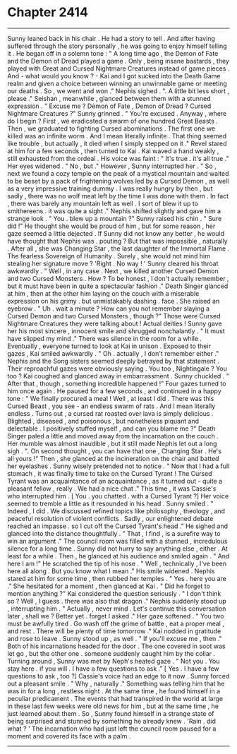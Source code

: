 
# Chapter 2414


---

Sunny leaned back in his chair .
He had a story to tell . And after having suffered through the story personally , he was going to enjoy himself telling it .
He began off in a solemn tone :
" A long time ago , the Demon of Fate and the Demon of Dread played a game . Only , being insane bastards , they played with Great and Cursed Nightmare Creatures instead of game pieces . And - what would you know ? - Kai and I got sucked into the Death Game realm and given a choice between winning an unwinnable game or meeting our deaths . So , we went and won ."
Nephis sighed . ". A little bit less short , please ."
Seishan , meanwhile , glanced between them with a stunned expression . " Excuse me ? Demon of Fate , Demon of Dread ? Cursed Nightmare Creatures ?"
Sunny grinned .
" You're excused . Anyway , where do I begin ? First , we eradicated a swarm of one hundred Great Beasts . Then , we graduated to fighting Cursed abominations . The first one we killed was an infinite worm . And I mean literally infinite . That thing seemed like trouble , but actually , it died when I simply stepped on it ."
Revel stared at him for a few seconds , then turned to Kai .
Kai waved a hand weakly , still exhausted from the ordeal . His voice was faint : " It's true . it's all true ."
Her eyes widened . " No , but ."
However , Sunny interrupted her .
" So , next we found a cozy temple on the peak of a mystical mountain and waited to be beset by a pack of frightening wolves led by a Cursed Demon , as well as a very impressive training dummy . I was really hungry by then , but sadly , there was no wolf meat left by the time I was done with them . In fact , there was barely any mountain left as well . I sort of blew it up to smithereens . it was quite a sight ."
Nephis shifted slightly and gave him a strange look . " You . blew up a mountain ?"
Sunny raised his chin .
" Sure did !"
He thought she would be proud of him , but for some reason , her gaze seemed a little dejected .
If Sunny did not know any better , he would have thought that Nephis was . pouting ?
But that was impossible , naturally . After all , she was Changing Star , the last daughter of the Immortal Flame . The fearless Sovereign of Humanity . Surely , she would not mind him stealing her signature move ?
'Right . No way ! '
Sunny cleared his throat awkwardly .
" Well , in any case . Next , we killed another Cursed Demon and two Cursed Monsters . How ? To be honest , I don't actually remember , but it must have been in quite a spectacular fashion ."
Death Singer glanced at him , then at the other him laying on the couch with a miserable expression on his grimy . but unmistakably dashing . face . She raised an eyebrow .
" Uh . wait a minute ? How can you not remember slaying a Cursed Demon and two Cursed Monsters , though ?"
Those were Cursed Nightmare Creatures they were talking about ! Actual deities !
Sunny gave her his most sincere , innocent smile and shrugged nonchalantly .
" It must have slipped my mind ."
There was silence in the room for a while . Eventually , everyone turned to look at Kai in unison .
Exposed to their gazes , Kai smiled awkwardly .
" Oh . actually , I don't remember either ."
Nephis and the Song sisters seemed deeply betrayed by that statement . Their reproachful gazes were obviously saying .
You too , Nightingale ?
You too ?
Kai coughed and glanced away in embarrassment .
Sunny chuckled .
" After that , though , something incredible happened !"
Four gazes turned to him once again . He paused for a few seconds , and continued in a happy tone :
" We finally procured a meal ! Well , at least I did . There was this Cursed Beast , you see - an endless swarm of rats . And I mean literally endless . Turns out , a cursed rat roasted over lava is simply delicious . Blighted , diseased , and poisonous , but nonetheless piquant and delectable . I positively stuffed myself , and can you blame me ?"
Death Singer paled a little and moved away from the incarnation on the couch . Her mumble was almost inaudible , but it still made Nephis let out a long sigh .
". On second thought , you can have that one , Changing Star . He's all yours !"
Then , she glanced at the incineration on the chair and batted her eyelashes .
Sunny wisely pretended not to notice .
" Now that I had a full stomach , it was finally time to take on the Cursed Tyrant ! The Cursed Tyrant was an acquaintance of an acquaintance , as it turned out - quite a pleasant fellow , really . We had a nice chat ."
This time , it was Cassie's who interrupted him .
[ You . you chatted . with a Cursed Tyrant ?]
Her voice seemed to tremble a little as it resounded in his head .
Sunny smiled .
" Indeed , I did . We discussed refined topics like philosophy , theology , and peaceful resolution of violent conflicts . Sadly , our enlightened debate reached an impasse . so I cut off the Cursed Tyrant's head ."
He sighed and glanced into the distance thoughtfully . " That , I find , is a surefire way to win an argument ."
The council room was filled with a stunned , incredulous silence for a long time .
Sunny did not hurry to say anything else , either . At least for a while . Then , he glanced at his audience and smiled again .
" And here I am !"
He scratched the tip of his nose .
" Well , technically , I've been here all along . But you know what I mean ."
His smile widened .
Nephis stared at him for some time , then rubbed her temples .
" Yes . here you are ."
She hesitated for a moment , then glanced at Kai . " Did he forget to mention anything ?"
Kai considered the question seriously .
" I don't think so ? Well , I guess . there was also that dragon ."
Nephis suddenly stood up , interrupting him .
" Actually , never mind . Let's continue this conversation later , shall we ? Better yet . forget I asked ."
Her gaze softened .
" You two must be awfully tired . Go wash off the grime of battle , eat a proper meal , and rest . There will be plenty of time tomorrow ."
Kai nodded in gratitude and rose to leave . Sunny stood up , as well .
" If you'll excuse me , then ."
Both of his incarnations headed for the door .
The one covered in soot was let go , but the other one . someone suddenly caught him by the collar .
Turning around , Sunny was met by Neph's heated gaze .
" Not you . You stay here . if you will . I have a few questions to ask ."
[ Yes . I have a few questions to ask , too ?]
Cassie's voice had an edge to it now .
Sunny forced out a pleasant smile .
" Why , naturally ."
Something was telling him that he was in for a long , restless night .
At the same time , he found himself in a peculiar predicament .
The events that had transpired in the world at large in these last few weeks were old news for him , but at the same time , he just learned about them .
So , Sunny found himself in a strange state of being surprised and stunned by something he already knew .
'Rain . did what ? '
The incarnation who had just left the council room paused for a moment and covered its face with a palm .

---

